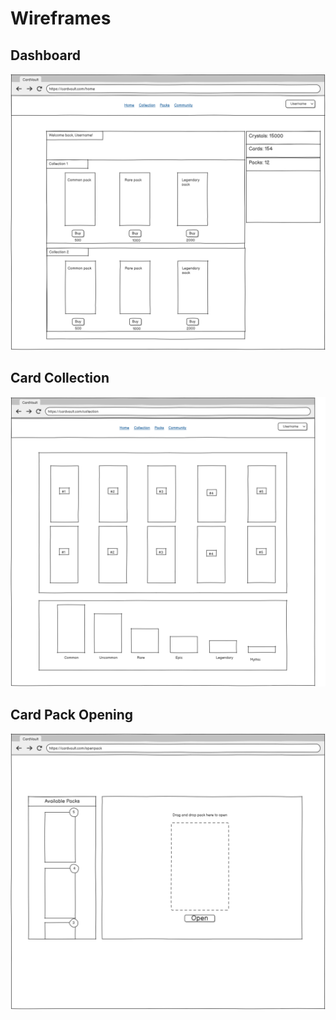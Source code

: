 # Wireframes
## Dashboard
![Dashboard](resources/home-wireframe.png)

## Card Collection
![Card Collection](resources/collection-wireframe.png)

## Card Pack Opening
![Card Pack Opening](resources/openpack-wireframe.png)
